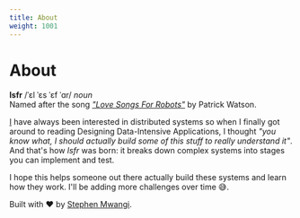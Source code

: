 ```yaml
---
title: About
weight: 1001
---
```


# About

**lsfr** /ˈɛl ˈɛs ˈɛf ˈɑr/ *noun*\
Named after the song [_"Love Songs For Robots"_](https://www.youtube.com/watch?v=lCskw1901a0) by Patrick Watson.

[I](https://www.stephenmwangi.com/) have always been interested in distributed systems so when I finally got around to reading Designing Data-Intensive Applications, I thought _"you know what, I should actually build some of this stuff to really understand it"_. And that's how _lsfr_ was born: it breaks down complex systems into stages you can implement and test.

I hope this helps someone out there actually build these systems and learn how they work. I'll be adding more challenges over time 😅.

Built with ❤️ by [Stephen Mwangi](https://www.stephenmwangi.com/).
